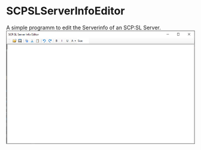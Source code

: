 # SCPSLServerInfoEditor
A simple programm to edit the Serverinfo of an SCP:SL Server.
![](https://raw.githubusercontent.com/Evitonative/SCP-SL-Serverinfo-Editor/main/github_img/window.png)